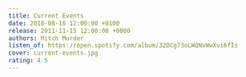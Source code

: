 ```yaml
---
title: Current Events
date: 2018-08-16 12:00:00 +0100
release: 2011-11-15 12:00:00 +0000
authors: Mitch Murder
listen_of: https://open.spotify.com/album/32DCg73oLWQNvWwXvi6fIs
cover: current-events.jpg
rating: 4.5
---
```

